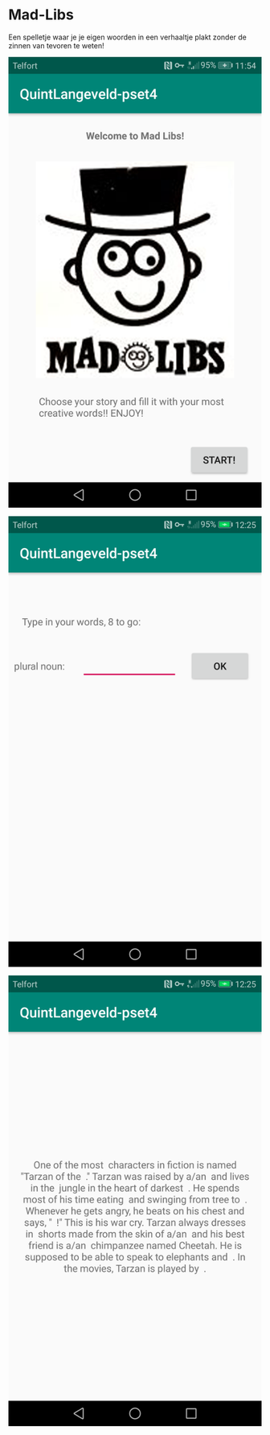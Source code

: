 # Mad-Libs

Een spelletje waar je je eigen woorden in een verhaaltje plakt zonder de zinnen van tevoren te weten! 

![alt text](https://github.com/Quint-Langeveld/Mad-Libs/blob/master/doc/Screenshot_20181121-115435.png)

![alt text](https://github.com/Quint-Langeveld/Mad-Libs/blob/master/doc/Screenshot_20181121-122530.png)

![alt text](https://github.com/Quint-Langeveld/Mad-Libs/blob/master/doc/Screenshot_20181121-122550.png)
